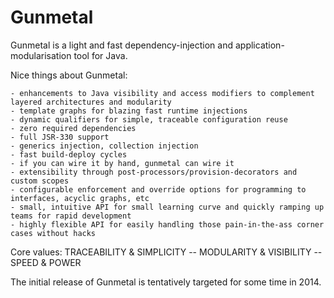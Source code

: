 Gunmetal
========

Gunmetal is a light and fast dependency-injection and application-modularisation tool for Java.

Nice things about Gunmetal:

    - enhancements to Java visibility and access modifiers to complement layered architectures and modularity
    - template graphs for blazing fast runtime injections
    - dynamic qualifiers for simple, traceable configuration reuse
    - zero required dependencies
    - full JSR-330 support
    - generics injection, collection injection
    - fast build-deploy cycles
    - if you can wire it by hand, gunmetal can wire it
    - extensibility through post-processors/provision-decorators and custom scopes
    - configurable enforcement and override options for programming to interfaces, acyclic graphs, etc
    - small, intuitive API for small learning curve and quickly ramping up teams for rapid development
    - highly flexible API for easily handling those pain-in-the-ass corner cases without hacks

Core values:  TRACEABILITY & SIMPLICITY -- MODULARITY & VISIBILITY -- SPEED & POWER

The initial release of Gunmetal is tentatively targeted for some time in 2014. 